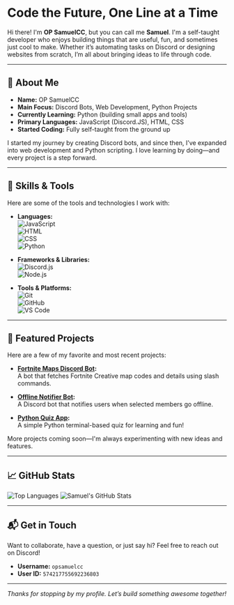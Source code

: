 # Code the Future, One Line at a Time

Hi there! I'm **OP SamuelCC**, but you can call me **Samuel**. I'm a self-taught developer who enjoys building things that are useful, fun, and sometimes just cool to make. Whether it’s automating tasks on Discord or designing websites from scratch, I’m all about bringing ideas to life through code.

---

## 🚀 About Me

- **Name:** OP SamuelCC
- **Main Focus:** Discord Bots, Web Development, Python Projects
- **Currently Learning:** Python (building small apps and tools)
- **Primary Languages:** JavaScript (Discord.JS), HTML, CSS
- **Started Coding:** Fully self-taught from the ground up

I started my journey by creating Discord bots, and since then, I’ve expanded into web development and Python scripting. I love learning by doing—and every project is a step forward.

---

## 🧠 Skills & Tools

Here are some of the tools and technologies I work with:

- **Languages:**  
  ![JavaScript](https://img.shields.io/badge/-JavaScript-black?style=flat-square&logo=javascript)  
  ![HTML](https://img.shields.io/badge/-HTML5-orange?style=flat-square&logo=html5)  
  ![CSS](https://img.shields.io/badge/-CSS3-blue?style=flat-square&logo=css3)  
  ![Python](https://img.shields.io/badge/-Python-yellow?style=flat-square&logo=python)

- **Frameworks & Libraries:**  
  ![Discord.js](https://img.shields.io/badge/-Discord.js-7289DA?style=flat-square&logo=discord)  
  ![Node.js](https://img.shields.io/badge/-Node.js-339933?style=flat-square&logo=node.js)

- **Tools & Platforms:**  
  ![Git](https://img.shields.io/badge/-Git-F05032?style=flat-square&logo=git)  
  ![GitHub](https://img.shields.io/badge/-GitHub-181717?style=flat-square&logo=github)  
  ![VS Code](https://img.shields.io/badge/-VS%20Code-007ACC?style=flat-square&logo=visual-studio-code)

---

## 📂 Featured Projects

Here are a few of my favorite and most recent projects:

- **[Fortnite Maps Discord Bot](https://github.com/OPSamuel/Fortnite-Maps):**  
  A bot that fetches Fortnite Creative map codes and details using slash commands.

- **[Offline Notifier Bot](https://github.com/OPSamuel/Offline-Notifier):**  
  A Discord bot that notifies users when selected members go offline.

- **[Python Quiz App](https://github.com/OPSamuel/Python-Quiz):**  
  A simple Python terminal-based quiz for learning and fun!

More projects coming soon—I'm always experimenting with new ideas and features.

---

## 📈 GitHub Stats

![Top Languages](https://github-readme-stats.vercel.app/api/top-langs/?username=OPSamuel&hide=PowerShell,Procfile&theme=tokyonight&layout=compact)
![Samuel's GitHub Stats](https://github-readme-stats.vercel.app/api?username=OPSamuel&show_icons=true&theme=tokyonight)

---

## 📬 Get in Touch

Want to collaborate, have a question, or just say hi? Feel free to reach out on Discord!

- **Username:** `opsamuelcc`  
- **User ID:** `574217755692236803`

---

_Thanks for stopping by my profile. Let’s build something awesome together!_
